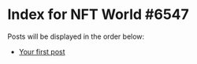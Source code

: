 # Index for NFT World #6547
Posts will be displayed in the order below:

- [Your first post](./001-first.md)

